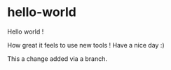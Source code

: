 # hello-world

Hello world !

How great it feels to use new tools !
Have a nice day :)

This a change added via a branch.
